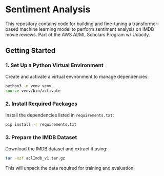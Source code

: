 # Sentiment Analysis

This repository contains code for building and fine-tuning a transformer-based machine learning model to perform sentiment analysis on IMDB movie reviews. Part of the AWS AI/ML Scholars Program w/ Udacity.

## Getting Started

### 1. Set Up a Python Virtual Environment

Create and activate a virtual environment to manage dependencies:

```bash
python3 -m venv venv
source venv/bin/activate
```

### 2. Install Required Packages

Install the dependencies listed in `requirements.txt`:

```bash
pip install -r requirements.txt
```

### 3. Prepare the IMDB Dataset

Download the IMDB dataset and extract it using:

```bash
tar -xzf aclImdb_v1.tar.gz
```

This will unpack the data required for training and evaluation.
